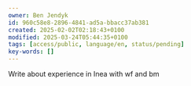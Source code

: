 ```yaml
---
owner: Ben Jendyk
id: 960c58e8-2896-4841-ad5a-bbacc37ab381
created: 2025-02-02T02:18:43+0100
modified: 2025-03-24T05:44:35+0100
tags: [access/public, language/en, status/pending]
key-words: []
---
```


Write about experience in Inea with wf and bm